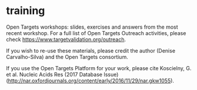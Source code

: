 # training
Open Targets workshops: slides, exercises and answers from the most recent workshop.
For a full list of Open Targets Outreach activities, please check https://www.targetvalidation.org/outreach.

If you wish to re-use these materials, please credit the author (Denise Carvalho-Silva) and the Open Targets consortium.

If you use the Open Targets Platform for your work, please cite Koscielny, G. et al. Nucleic Acids Res (2017 Database Issue) (http://nar.oxfordjournals.org/content/early/2016/11/29/nar.gkw1055).
